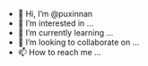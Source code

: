 - 👋 Hi, I’m @puxinnan
- 👀 I’m interested in ...
- 🌱 I’m currently learning ...
- 💞️ I’m looking to collaborate on ...
- 📫 How to reach me ...

<!---
puxinnan/puxinnan is a ✨ special ✨ repository because its `README.md` (this file) appears on your GitHub profile.
You can click the Preview link to take a look at your changes.
--->
